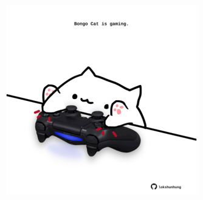 <!-- built at 25/12/2022, 02:20:23 UTC -->
<p align="center">
  <img width="500" height="500" src="./ReadmeImage.svg">
</p>
